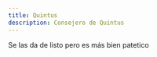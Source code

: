 ```yaml
---
title: Quintus
description: Consejero de Quintus
---
```


Se las da de listo pero es más bien patetico